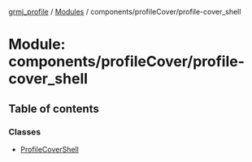[grmj_profile](../README.md) / [Modules](../modules.md) / components/profileCover/profile-cover\_shell

# Module: components/profileCover/profile-cover\_shell

## Table of contents

### Classes

- [ProfileCoverShell](../classes/components_profileCover_profile_cover_shell.ProfileCoverShell.md)
